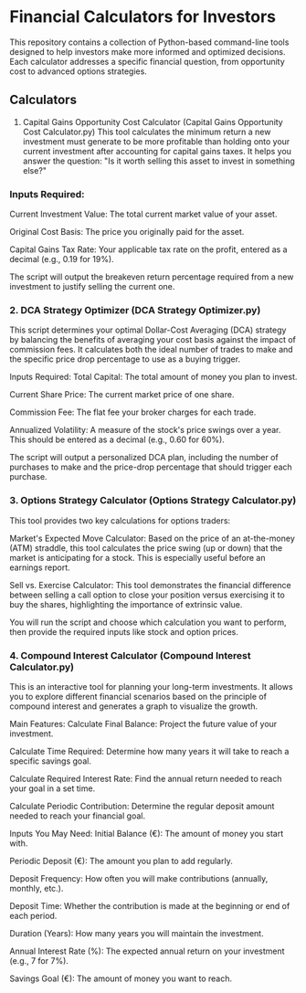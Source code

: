 # Financial Calculators for Investors
This repository contains a collection of Python-based command-line tools designed to help investors make more informed and optimized decisions. Each calculator addresses a specific financial question, from opportunity cost to advanced options strategies.

## Calculators
1. Capital Gains Opportunity Cost Calculator (Capital Gains Opportunity Cost Calculator.py)
This tool calculates the minimum return a new investment must generate to be more profitable than holding onto your current investment after accounting for capital gains taxes. It helps you answer the question: "Is it worth selling this asset to invest in something else?"

### Inputs Required:
Current Investment Value: The total current market value of your asset.

Original Cost Basis: The price you originally paid for the asset.

Capital Gains Tax Rate: Your applicable tax rate on the profit, entered as a decimal (e.g., 0.19 for 19%).

The script will output the breakeven return percentage required from a new investment to justify selling the current one.

### 2. DCA Strategy Optimizer (DCA Strategy Optimizer.py)
This script determines your optimal Dollar-Cost Averaging (DCA) strategy by balancing the benefits of averaging your cost basis against the impact of commission fees. It calculates both the ideal number of trades to make and the specific price drop percentage to use as a buying trigger.

Inputs Required:
Total Capital: The total amount of money you plan to invest.

Current Share Price: The current market price of one share.

Commission Fee: The flat fee your broker charges for each trade.

Annualized Volatility: A measure of the stock's price swings over a year. This should be entered as a decimal (e.g., 0.60 for 60%).

The script will output a personalized DCA plan, including the number of purchases to make and the price-drop percentage that should trigger each purchase.

### 3. Options Strategy Calculator (Options Strategy Calculator.py)
This tool provides two key calculations for options traders:

Market's Expected Move Calculator: Based on the price of an at-the-money (ATM) straddle, this tool calculates the price swing (up or down) that the market is anticipating for a stock. This is especially useful before an earnings report.

Sell vs. Exercise Calculator: This tool demonstrates the financial difference between selling a call option to close your position versus exercising it to buy the shares, highlighting the importance of extrinsic value.

You will run the script and choose which calculation you want to perform, then provide the required inputs like stock and option prices.

### 4. Compound Interest Calculator (Compound Interest Calculator.py)
This is an interactive tool for planning your long-term investments. It allows you to explore different financial scenarios based on the principle of compound interest and generates a graph to visualize the growth.

Main Features:
Calculate Final Balance: Project the future value of your investment.

Calculate Time Required: Determine how many years it will take to reach a specific savings goal.

Calculate Required Interest Rate: Find the annual return needed to reach your goal in a set time.

Calculate Periodic Contribution: Determine the regular deposit amount needed to reach your financial goal.

Inputs You May Need:
Initial Balance (€): The amount of money you start with.

Periodic Deposit (€): The amount you plan to add regularly.

Deposit Frequency: How often you will make contributions (annually, monthly, etc.).

Deposit Time: Whether the contribution is made at the beginning or end of each period.

Duration (Years): How many years you will maintain the investment.

Annual Interest Rate (%): The expected annual return on your investment (e.g., 7 for 7%).

Savings Goal (€): The amount of money you want to reach.